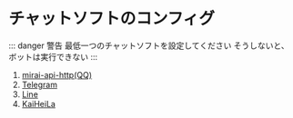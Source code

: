 # チャットソフトのコンフィグ

::: danger 警告
最低一つのチャットソフトを設定してください そうしないと、ボットは実行できない
:::

1. [mirai-api-http(QQ)](mirai-api-http(QQ).md)
2. [Telegram](Telegram.md)
3. [Line](Line.md)
4. [KaiHeiLa](KaiHeiLa.md)